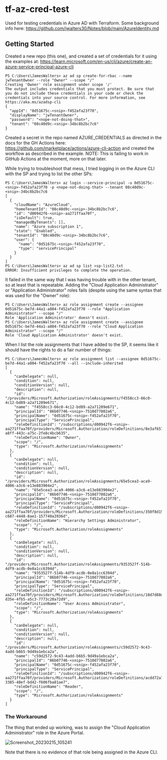 # tf-az-cred-test
Used for testing credentials in Azure AD with Terraform.  Some background info here: https://github.com/jwalters30/Notes/blob/main/AzureIdentity.md

## Getting Started

Created a new repo (this one), and created a set of credentials for it using the examples at: https://learn.microsoft.com/en-us/cli/azure/create-an-azure-service-principal-azure-cli
```
PS C:\Users\JamesWalters> az ad sp create-for-rbac --name jwTenantOwner --role "Owner" --scope "/"
Creating 'Owner' role assignment under scope '/'
The output includes credentials that you must protect. Be sure that you do not include these credentials in your code or check the credentials into your source control. For more information, see https://aka.ms/azadsp-cli
{
  "appId": "0d51675c-<snip>-f452afa23f70",
  "displayName": "jwTenantOwner",
  "password": "<nope-not-doing-that>",
  "tenant": "08c40d9c-<snip>-34bc8b2bc7c6"
}
```
Created a secret in the repo named AZURE_CREDENTIALS as directed in the docs for the GH Actions here: https://github.com/marketplace/actions/azure-cli-action and created the workflow as described in the example.  NOTE: This is failing to work in GitHub Actions at the moment, more on that later.

While trying to troubleshoot that mess, I tried logging in on the Azure CLI with the SP and trying to list the other SPs:
```
PS C:\Users\JamesWalters> az login --service-principal -u 0d51675c-<snip>-f452afa23f70 -p <nope-not-doing-that> --tenant 08c40d9c-<snip>-34bc8b2bc7c6
[
  {
    "cloudName": "AzureCloud",
    "homeTenantId": "08c40d9c-<snip>-34bc8b2bc7c6",
    "id": "d00942f6-<snip>-aa271ffaa70f",
    "isDefault": true,
    "managedByTenants": [],
    "name": "Azure subscription 1",
    "state": "Enabled",
    "tenantId": "08c40d9c-<snip>-34bc8b2bc7c6",
    "user": {
      "name": "0d51675c-<snip>-f452afa23f70",
      "type": "servicePrincipal"
    }
  }
]
PS C:\Users\JamesWalters> az ad sp list >sp-list2.txt
ERROR: Insufficient privileges to complete the operation.
```
It failed in the same way that I was having trouble with in the other tenant, so at least that is repeatable.  Adding the "Cloud Application Administrator" or "Application Administrator" roles fails (despite using the same syntax that was used for the "Owner" role):
```
PS C:\Users\JamesWalters> az role assignment create --assignee 0d51675c-be7d-44a1-a804-f452afa23f70 --role "Application Administrator" --scope "/"
Role 'Application Administrator' doesn't exist.
PS C:\Users\JamesWalters> az role assignment create --assignee 0d51675c-be7d-44a1-a804-f452afa23f70 --role "Cloud Application Administrator" --scope "/"
Role 'Cloud Application Administrator' doesn't exist.
```

When I list the role assignments that I have added to the SP, it seems like it should have the rights to do a fair number of things:
```
PS C:\Users\JamesWalters> az role assignment list --assignee 0d51675c-be7d-44a1-a804-f452afa23f70 --all --include-inherited
[
  {
    "canDelegate": null,
    "condition": null,
    "conditionVersion": null,
    "description": null,
    "id": "/providers/Microsoft.Authorization/roleAssignments/f4558cc3-66c0-4c12-bd89-a2a71289e671",
    "name": "f4558cc3-66c0-4c12-bd89-a2a71289e671",
    "principalId": "86b07746-<snip>-7510d77802a6",
    "principalName": "0d51675c-<snip>-f452afa23f70",
    "principalType": "ServicePrincipal",
    "roleDefinitionId": "/subscriptions/d00942f6-<snip>-aa271ffaa70f/providers/Microsoft.Authorization/roleDefinitions/8e3af657-a8ff-443c-a75c-2fe8c4bcb635",
    "roleDefinitionName": "Owner",
    "scope": "/",
    "type": "Microsoft.Authorization/roleAssignments"
  },
  {
    "canDelegate": null,
    "condition": null,
    "conditionVersion": null,
    "description": null,
    "id": "/providers/Microsoft.Authorization/roleAssignments/65e5cea3-aca9-4006-a3c6-e13e883904e2",
    "name": "65e5cea3-aca9-4006-a3c6-e13e883904e2",
    "principalId": "86b07746-<snip>-7510d77802a6",
    "principalName": "0d51675c-<snip>-f452afa23f70",
    "principalType": "ServicePrincipal",
    "roleDefinitionId": "/subscriptions/d00942f6-<snip>-aa271ffaa70f/providers/Microsoft.Authorization/roleDefinitions/350f8d15-c687-4448-8ae1-157740a3936d",
    "roleDefinitionName": "Hierarchy Settings Administrator",
    "scope": "/",
    "type": "Microsoft.Authorization/roleAssignments"
  },
  {
    "canDelegate": null,
    "condition": null,
    "conditionVersion": null,
    "description": null,
    "id": "/providers/Microsoft.Authorization/roleAssignments/9353527f-514b-4df9-acdb-0e8a1cc6394d",
    "name": "9353527f-514b-4df9-acdb-0e8a1cc6394d",
    "principalId": "86b07746-<snip>-7510d77802a6",
    "principalName": "0d51675c-<snip>-f452afa23f70",
    "principalType": "ServicePrincipal",
    "roleDefinitionId": "/subscriptions/d00942f6-<snip>-aa271ffaa70f/providers/Microsoft.Authorization/roleDefinitions/18d7d88d-d35e-4fb5-a5c3-7773c20a72d9",
    "roleDefinitionName": "User Access Administrator",
    "scope": "/",
    "type": "Microsoft.Authorization/roleAssignments"
  },
  {
    "canDelegate": null,
    "condition": null,
    "conditionVersion": null,
    "description": null,
    "id": "/providers/Microsoft.Authorization/roleAssignments/c59d2572-9c43-4add-b6b5-9d49a1ebca2a",
    "name": "c59d2572-9c43-4add-b6b5-9d49a1ebca2a",
    "principalId": "86b07746-<snip>-7510d77802a6",
    "principalName": "0d51675c-<snip>-f452afa23f70",
    "principalType": "ServicePrincipal",
    "roleDefinitionId": "/subscriptions/d00942f6-<snip>-aa271ffaa70f/providers/Microsoft.Authorization/roleDefinitions/acdd72a7-3385-48ef-bd42-f606fba81ae7",
    "roleDefinitionName": "Reader",
    "scope": "/",
    "type": "Microsoft.Authorization/roleAssignments"
  }
]
```

### The Workaround

The thing that ended up working, was to assign the "Cloud Application Administrator" role in the Azure Portal.

![Screenshot_20230215_105241](https://user-images.githubusercontent.com/4760734/219106640-383cb281-755d-404a-a3d0-2cdcb2213049.png)

Note that there is no evidence of that role being assigned in the Azure CLI.

